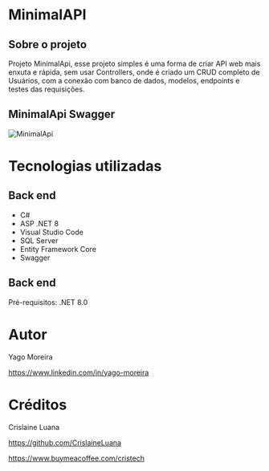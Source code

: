 # MinimalAPI

## Sobre o projeto


Projeto MinimalApi, esse projeto simples é uma forma de criar API web mais enxuta e rápida, sem usar Controllers, onde é criado um CRUD completo de Usuários, com a conexão com banco de dados, modelos,
endpoints e testes das requisições.

## MinimalApi Swagger
![MinimalApi](https://github.com/YagoMoreiraDev/MinimalApi/assets/134162755/a8724060-7ad1-466b-93c5-69151692d254)


# Tecnologias utilizadas

## Back end
- C#
- ASP .NET 8
- Visual Studio Code
- SQL Server
- Entity Framework Core
- Swagger

## Back end
Pré-requisitos: .NET 8.0

# Autor

Yago Moreira

https://www.linkedin.com/in/yago-moreira

# Créditos

Crislaine Luana

https://github.com/CrislaineLuana

https://www.buymeacoffee.com/cristech
